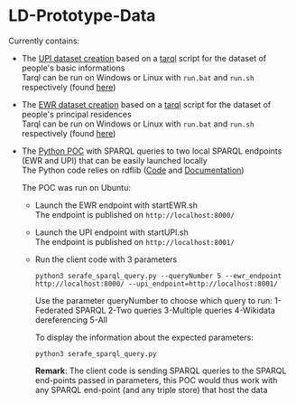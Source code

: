 # LD-Prototype-Data
Currently contains: 
- The [UPI dataset creation](UC-Serafe/UPI-Dataset-fiction) based on a [tarql](https://tarql.github.io/) script for the dataset of people's basic informations  
    Tarql can be run on Windows or Linux with `run.bat` and `run.sh` respectively (found [here](UC-Serafe/UPI-Dataset-fiction/v0.1/tarql-1.2/bin))  
- The [EWR dataset creation](UC-Serafe/EWR-Dataset-fiction) based on a [tarql](https://tarql.github.io/) script for the dataset of people's principal residences  
    Tarql can be run on Windows or Linux with `run.bat` and `run.sh` respectively (found [here](UC-Serafe/EWR-Dataset-fiction/v0.1/tarql-1.2/bin))
- The [Python POC](UC-Serafe/client-POC) with SPARQL queries to two local SPARQL endpoints (EWR and UPI) that can be easily launched locally  
    The Python code relies on rdflib ([Code](https://github.com/RDFLib/rdflib) and [Documentation](https://rdflib.readthedocs.io/en/stable/))

    The POC was run on Ubuntu:
    - Launch the EWR endpoint with startEWR.sh  
    The endpoint is published on `http://localhost:8000/`
    - Launch the UPI endpoint with startUPI.sh  
    The endpoint is published on `http://localhost:8001/`
    - Run the client code with 3 parameters
        ```
        python3 serafe_sparql_query.py --queryNumber 5 --ewr_endpoint http://localhost:8000/ --upi_endpoint=http://localhost:8001/
        ```
        Use the parameter queryNumber to choose which query to run: 1-Federated SPARQL 2-Two queries 3-Multiple queries 4-Wikidata dereferencing 5-All

        To display the information about the expected parameters:
        ```
        python3 serafe_sparql_query.py
        ```

        **Remark**: The client code is sending SPARQL queries to the SPARQL end-points passed in parameters, this POC would thus work with any SPARQL end-point (and any triple store) that host the data
